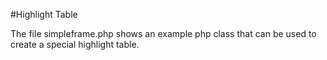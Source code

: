 #Highlight Table

The file simpleframe.php shows an example php class that can be used to create a special highlight table.
